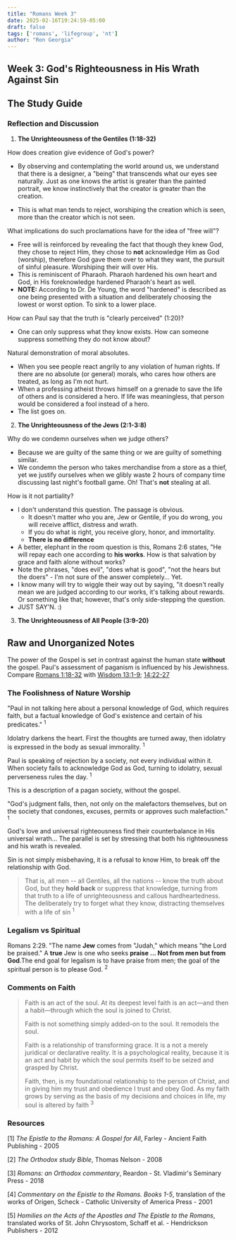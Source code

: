 ```yaml
---
title: "Romans Week 3"
date: 2025-02-16T19:24:59-05:00
draft: false
tags: ['romans', 'lifegroup', 'nt']
author: "Ron Georgia"
---
```



## Week 3: God's Righteousness in His Wrath Against Sin

## The Study Guide

### Reflection and Discussion

1. **The Unrighteousness of the Gentiles (1:18-32)**

How does creation give evidence of God's power?

- By observing and contemplating the world around us, we understand that there is a designer, a "being" that transcends what our eyes see naturally. Just as one knows the artist is greater than the painted portrait, we know instinctively that the creator is greater than the creation.

- This is what man tends to reject, worshiping the creation which is seen, more than the creator which is not seen.

What implications do such proclamations have for the idea of "free will"?

- Free will is reinforced by revealing the fact that though they knew God, they chose to reject Him, they chose to **not** acknowledge Him as God (worship), therefore God gave them over to what they want, the pursuit of sinful pleasure. Worshiping their will over His.
- This is reminiscent of Pharaoh. Pharaoh hardened his own heart and God, in His foreknowledge hardened Pharaoh's heart as well. 
- **NOTE:** According to Dr. De Young, the word "hardened" is described as one being presented with a situation and deliberately choosing the lowest or worst option. To sink to a lower place.

How can Paul say that the truth is "clearly perceived" (1:20)?

- One can only suppress what they know exists. How can someone suppress something they do not know about?

Natural demonstration of moral absolutes.

- When you see people react angrily to any violation of human rights. If there are no absolute (or general) morals, who cares how others are treated, as long as I'm not hurt.
- When a professing atheist throws himself on a grenade to save the life of others and is considered a hero. If life was meaningless, that person would be considered a fool instead of a hero.
- The list goes on.

2. **The Unrighteousness of the Jews (2:1-3:8)**

Why do we condemn ourselves when we judge others?

- Because we are guilty of the same thing or we are guilty of something similar.
- We condemn the person who takes merchandise from a store as a thief, yet we justify ourselves when we glibly waste 2 hours of company time discussing last night's football game. Oh! That's **not** stealing at all.

How is it not partiality?

- I don't understand this question. The passage is obvious. 
  - It doesn't matter who you are, Jew or Gentile, if you do wrong, you will receive afflict, distress and wrath.
  - If you do what is right, you receive glory, honor, and immortality. 
  - **There is no difference**
- A better, elephant in the room question is this, Romans 2:6 states, "He will repay each one according to **his works**. How is that salvation by grace and faith alone without works?
- Note the phrases, "does evil", "does what is good", "not the hears but the doers" - I'm not sure of the answer completely... Yet.
- I know many will try to wiggle their way out by saying, "it doesn't really mean we are judged according to our works, it's talking about rewards. Or something like that; however, that's only side-stepping the question. 
- JUST SAY'N. :)



3. **The Unrighteousness of All People (3:9-20)**

## Raw and Unorganized Notes

The power of the Gospel is set in contrast against the human state **without** the gospel.
Paul's assessment of paganism is influenced by his Jewishness. Compare [Romans 1:18-32](https://www.biblegateway.com/passage/?search=Romans%201%3A18-32&version=ESV) with [Wisdom 13:1-9](https://www.biblegateway.com/passage/?search=Wisdom%2013%3A1-9&version=NRSVCE); [14:22-27](https://www.biblegateway.com/passage/?search=Wisdom%2014%3A22-27&version=NRSVCE)

### The Foolishness of Nature Worship

"Paul in not talking here about a personal knowledge of God, which requires faith, but a factual knowledge of God's existence and certain of his predicates." <sup>1</sup>

Idolatry darkens the heart. First the thoughts are turned away, then idolatry is expressed in the body as sexual immorality.  <sup>1</sup>

Paul is speaking of rejection by a society, not every individual within it. When society fails to acknowledge God as God, turning to idolatry, sexual perverseness rules the day. <sup>1</sup>

This is a description of a pagan society, without the gospel.

"God's judgment falls, then, not only on the malefactors themselves, but on the society that condones, excuses, permits or approves such malefaction." <sup>1</sup>

God's love and universal righteousness find their counterbalance in His universal wrath...
The parallel is set by stressing that both his righteousness and his wrath is revealed.

Sin is not simply misbehaving, it is a refusal to know Him, to break off the relationship with God.

> That is, all men -- all Gentiles, all the nations -- know the truth about God, but they **hold back** or suppress that knowledge, turning from that truth to a life of unrighteousness and callous hardheartedness. The deliberately try to forget what they know, distracting themselves with a life of sin <sup>1</sup>

### Legalism vs Spiritual

Romans 2:29. "The name **Jew** comes from "Judah," which means "the Lord be praised." A **true** Jew is one who seeks **praise ... Not from men but from God**.The end goal for legalism is to have praise from men; the goal of the spiritual person is to please God. <sup>2</sup>

### Comments on Faith

>Faith is an act of the soul. At its deepest level faith is an act—and then a habit—through which the soul is joined to Christ.
>
>Faith is not something simply added-on to the soul. It remodels the soul.
>
>Faith is a relationship of transforming grace. It is a not a merely juridical or declarative reality. It is a psychological reality, because it is an act and habit by which the soul permits itself to be seized and grasped by Christ.
>
>Faith, then, is my foundational relationship to the person of Christ, and in giving him my trust and obedience I trust and obey God. As my faith grows by serving as the basis of my decisions and choices in life, my soul is altered by faith <sup>3</sup>


### Resources

[1] _The Epistle to the Romans: A Gospel for All_, Farley - Ancient Faith Publishing - 2005

[2] _The Orthodox study Bible_, Thomas Nelson - 2008

[3] _Romans: an Orthodox commentary_, Reardon - St. Vladimir's Seminary Press - 2018

[4] _Commentary on the Epistle to the Romans. Books 1-5_, translation of the works of Origen, Scheck - Catholic University of America Press - 2001

[5] _Homilies on the Acts of the Apostles and The Epistle to the Romans_, translated works of St. John Chrysostom, Schaff et al. - Hendrickson Publishers - 2012


